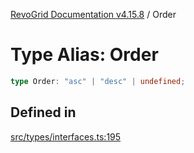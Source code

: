[RevoGrid Documentation v4.15.8](README.md) / Order

# Type Alias: Order

```ts
type Order: "asc" | "desc" | undefined;
```

## Defined in

[src/types/interfaces.ts:195](https://github.com/revolist/revogrid/blob/2ac43d2713c9d394ff33675f959c6432bf5aa023/src/types/interfaces.ts#L195)
